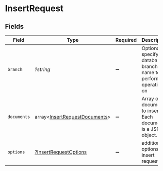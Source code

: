 # InsertRequest


## Fields

| Field                                                                          | Type                                                                           | Required                                                                       | Description                                                                    |
| ------------------------------------------------------------------------------ | ------------------------------------------------------------------------------ | ------------------------------------------------------------------------------ | ------------------------------------------------------------------------------ |
| `branch`                                                                       | *?string*                                                                      | :heavy_minus_sign:                                                             | Optionally specify a database branch name to perform operation on              |
| `documents`                                                                    | array<[InsertRequestDocuments](../../models/shared/InsertRequestDocuments.md)> | :heavy_minus_sign:                                                             | Array of documents to insert. Each document is a JSON object.                  |
| `options`                                                                      | [?InsertRequestOptions](../../models/shared/InsertRequestOptions.md)           | :heavy_minus_sign:                                                             | additional options for insert requests.                                        |